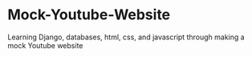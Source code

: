 # Mock-Youtube-Website

Learning Django, databases, html, css, and javascript through making a mock Youtube website
